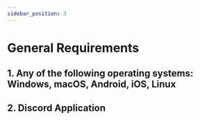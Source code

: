 ```yaml
---
sidebar_position: 3
---
```


# General Requirements

## 1. Any of the following operating systems: Windows, macOS, Android, iOS, Linux
## 2. Discord Application

